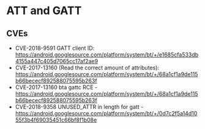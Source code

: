 # ATT and GATT

##

## CVEs
* CVE-2018-9591	GATT client ID: https://android.googlesource.com/platform/system/bt/+/e1685cfa533db4155a447c405d7065cc17af2ae9
* CVE-2017-13160 (Read the correct amount of attributes): https://android.googlesource.com/platform/system/bt/+/68a1cf1a9de115b66bececf892588075595b263f
* CVE-2017-13160 bta gattc RCE - https://android.googlesource.com/platform/system/bt/+/68a1cf1a9de115b66bececf892588075595b263f
* CVE-2018-9358	UNUSED_ATTR in length for gatt - https://android.googlesource.com/platform/system/bt/+/0d7c2f5a14d1055f3b4f69035451c66bf8f1b08e